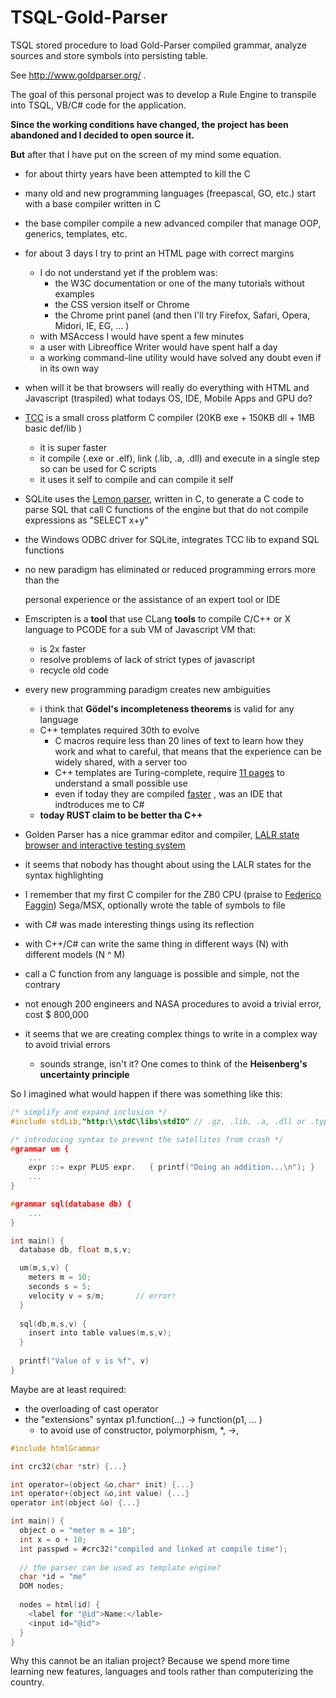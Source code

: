 # TSQL-Gold-Parser
TSQL stored procedure to load Gold-Parser compiled grammar, analyze sources and store symbols into persisting table.

See http://www.goldparser.org/ .

The goal of this personal project was to develop a Rule Engine to transpile into TSQL, VB/C# code for the application.

**Since the working conditions have changed, the project has been abandoned and I decided to open source it.**

**But** after that I have put on the screen of my mind some equation.

* for about thirty years have been attempted to kill the C

* many old and new programming languages (freepascal, GO, etc.) start with a base compiler written in C

* the base compiler compile a new advanced compiler that manage OOP, generics, templates, etc.

* for about 3 days I try to print an HTML page with correct margins
  * I do not understand yet if the problem was:
    * the W3C documentation or one of the many tutorials without examples
    * the CSS version itself or Chrome
    * the Chrome print panel (and then I'll try Firefox, Safari, Opera, Midori, IE, EG, ... )
  * with MSAccess I would have spent a few minutes
  * a user with Libreoffice Writer would have spent half a day
  * a working command-line utility would have solved any doubt even if in its own way 

* when will it be that browsers will really do everything with HTML and Javascript (traspiled) what todays  OS, IDE, Mobile Apps and GPU do?

* [TCC](https://bellard.org/tcc/) is a  small cross platform C compiler (20KB exe + 150KB dll + 1MB basic def/lib )

  * it is super faster
  * it compile (.exe or .elf), link (.lib, .a, .dll) and execute in a single step so can be used for C scripts
  * it uses it self to compile and can compile it self

* SQLite uses the [Lemon parser](https://www.sqlite.org/src/doc/trunk/doc/lemon.html), written in C, to generate a C code to parse SQL that call C functions of the engine but that do not compile expressions as "SELECT x+y"

* the Windows ODBC driver for SQLite, integrates TCC lib to expand SQL functions

* no new paradigm has eliminated or reduced programming errors more than the 

  personal experience or the assistance of an expert tool or IDE

* Emscripten is a **tool** that use CLang **tools** to compile C/C++ or X language to PCODE for a sub VM of Javascript VM that:

  * is 2x faster
  * resolve problems of lack of strict types of javascript
  * recycle old code

* every new programming paradigm creates new ambiguities

  * i think that **Gödel's incompleteness theorems** is valid for any language
  * C++ templates required 30th to evolve
    * C macros require less than 20 lines of text to learn how they work and what to careful, that means that the experience can be widely shared, with a server too
    * C++ templates are Turing-complete, require [11 pages](http://www.aristeia.com/Papers/C++ReportColumns/jan95.pdf) to understand a small possible use
    * even if today they are compiled [faster](https://hackernoon.com/comparing-the-compilation-times-of-templates-and-macros-d0a1b7264a17) , was an IDE that indtroduces me to C#
  * **today RUST claim to be better tha C++**

* Golden Parser has a nice grammar editor and compiler, [LALR state browser and interactive testing system](http://goldparser.org/builder/screenshots.htm)

* it seems that nobody has thought about using the LALR states for the syntax highlighting

* I remember that my first C compiler for the Z80 CPU (praise to [Federico Faggin](https://en.wikipedia.org/wiki/Federico_Faggin)) Sega/MSX, optionally wrote the table of symbols to file

* with C# was made interesting things using its reflection

* with C++/C# can write the same thing in different ways (N) with different models (N ^ M)

* call a C function from any language is possible and simple, not the contrary

* not enough 200 engineers and NASA procedures to avoid a trivial error, cost $ 800,000

* it seems that we are creating complex things to write in a complex way to avoid trivial errors

  * sounds strange, isn't it? One comes to think of the **Heisenberg's uncertainty principle**


So I imagined what would happen if there was something like this:

```C
/* simplify and expand inclusion */
#include stdLib,"http:\\stdC\libs\stdIO" // .gz, .lib, .a, .dll or .typ or .tpu

/* introducing syntax to prevent the satellites from crash */
#grammar um {
	...
	expr ::= expr PLUS expr.   { printf("Doing an addition...\n"); }
	...
}

#grammar sql(database db) {
	...
}

int main() {
  database db, float m,s,v;

  um(m,s,v) {
    meters m = 10;
    seconds s = 5;
    velocity v = s/m;		// error!
  }
  
  sql(db,m,s,v) {
    insert into table values(m,s,v);
  }
  
  printf("Value of v is %f", v)
}
```

Maybe are at least required:

* the overloading of cast operator
* the "extensions" syntax  p1.function(...) -> function(p1, ... ) 
  * to avoid use of constructor, polymorphism, *, ->,  

```C
#include htmlGrammar

int crc32(char *str) {...}

int operator=(object &o,char* init) {...}
int operator+(object &o,int value) {...}
operator int(object &o) {...}

int main() {
  object o = "meter m = 10";
  int x = o + 10;
  int passpwd = #crc32("compiled and linked at compile time");
  
  // the parser can be used as template engine?
  char *id = "me"
  DOM nodes;
    
  nodes = html(id) {
    <label for "@id">Name:</lable>
    <input id="@id">
  }
}
```

Why this cannot be an italian project? Because we spend more time learning new features, languages and tools rather than computerizing the country.

